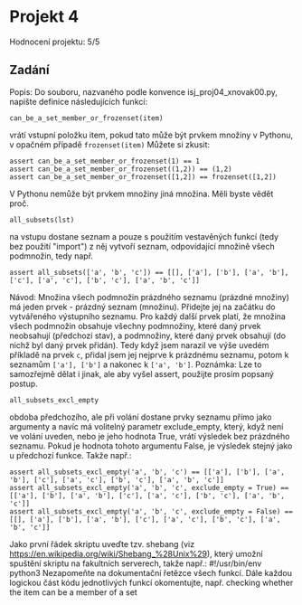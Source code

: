 # Projekt 4
Hodnocení projektu: 5/5
## Zadání

Popis:
Do souboru, nazvaného podle konvence isj_proj04_xnovak00.py, napište definice následujících funkcí:
```
can_be_a_set_member_or_frozenset(item)
```
vrátí vstupní položku item, pokud tato může být prvkem množiny v Pythonu, v opačném případě `frozenset(item)`
Můžete si zkusit:
```
assert can_be_a_set_member_or_frozenset(1) == 1
assert can_be_a_set_member_or_frozenset((1,2)) == (1,2)
assert can_be_a_set_member_or_frozenset([1,2]) == frozenset([1,2])
 ```
V Pythonu nemůže být prvkem množiny jiná množina. Měli byste vědět proč.
    
```
all_subsets(lst)
```
na vstupu dostane seznam a pouze s použitím vestavěných funkcí (tedy bez použití "import") z něj vytvoří seznam, odpovídající množině všech podmnožin, tedy např.
```
assert all_subsets(['a', 'b', 'c']) == [[], ['a'], ['b'], ['a', 'b'], ['c'], ['a', 'c'], ['b', 'c'], ['a', 'b', 'c']]
```
Návod: Množina všech podmnožin prázdného seznamu (prázdné množiny) má jeden prvek - prázdný seznam (množinu). Přidejte jej na začátku do vytvářeného výstupního seznamu.
Pro každý další prvek platí, že množina všech podmnožin obsahuje všechny podmnožiny, které daný prvek neobsahují (předchozí stav), a podmnožiny, které daný prvek obsahují (do nichž byl daný prvek přidán).
Tedy když jsem narazil ve výše uvedém příkladě na prvek `c`, přidal jsem jej nejprve k prázdnému seznamu, potom k seznamům `['a'], ['b']` a nakonec k `['a', 'b']`.
Poznámka: Lze to samozřejmě dělat i jinak, ale aby vyšel assert, použijte prosím popsaný postup.

```
all_subsets_excl_empty
```
obdoba předchozího, ale při volání dostane prvky seznamu přímo jako argumenty a navíc má volitelný parametr exclude_empty, který, když není ve volání uveden, nebo je jeho hodnota True, vrátí výsledek bez prázdného seznamu. Pokud je hodnota tohoto argumentu False, je výsledek stejný jako u předchozí funkce. 
Takže např.:
```
assert all_subsets_excl_empty('a', 'b', 'c') == [['a'], ['b'], ['a', 'b'], ['c'], ['a', 'c'], ['b', 'c'], ['a', 'b', 'c']]
assert all_subsets_excl_empty('a', 'b', 'c', exclude_empty = True) == [['a'], ['b'], ['a', 'b'], ['c'], ['a', 'c'], ['b', 'c'], ['a', 'b', 'c']]
assert all_subsets_excl_empty('a', 'b', 'c', exclude_empty = False) == [[], ['a'], ['b'], ['a', 'b'], ['c'], ['a', 'c'], ['b', 'c'], ['a', 'b', 'c']]
```

Jako první řádek skriptu uveďte tzv. shebang (viz https://en.wikipedia.org/wiki/Shebang_%28Unix%29), který umožní spuštění skriptu na fakultních serverech, takže např.:
#!/usr/bin/env python3
Nezapomeňte na dokumentační řetězce všech funkcí.
Dále každou logickou část kódu jednotlivých funkcí okomentujte, např.
checking whether the item can be a member of a set
